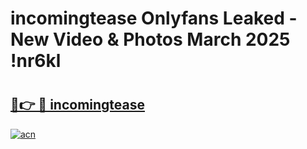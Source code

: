 # incomingtease Onlyfans Leaked - New Video & Photos March 2025 !nr6kl

# <h2><a href="https://axmup5.iuczelnia.edu.pl?title=incomingtease&ref=nr6kl">🔗👉 🔴 incomingtease</a></h2>

[![acn](https://github.com/user-attachments/assets/0f9c940e-d8b0-45ae-aac7-cd30a18b3e1c)](https://axmup5.iuczelnia.edu.pl?title=incomingtease&ref=nr6kl)

